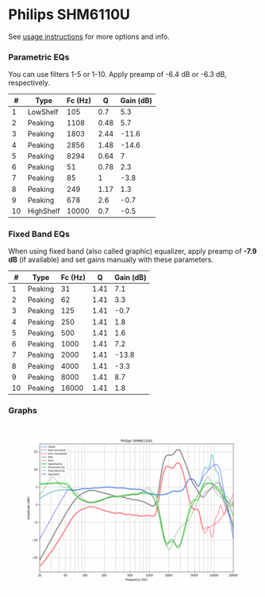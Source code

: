# Philips SHM6110U
See [usage instructions](https://github.com/jaakkopasanen/AutoEq#usage) for more options and info.

### Parametric EQs
You can use filters 1-5 or 1-10. Apply preamp of -6.4 dB or -6.3 dB, respectively.

|   # | Type      |   Fc (Hz) |    Q |   Gain (dB) |
|-----|-----------|-----------|------|-------------|
|   1 | LowShelf  |       105 | 0.7  |         5.3 |
|   2 | Peaking   |      1108 | 0.48 |         5.7 |
|   3 | Peaking   |      1803 | 2.44 |       -11.6 |
|   4 | Peaking   |      2856 | 1.48 |       -14.6 |
|   5 | Peaking   |      8294 | 0.64 |         7   |
|   6 | Peaking   |        51 | 0.78 |         2.3 |
|   7 | Peaking   |        85 | 1    |        -3.8 |
|   8 | Peaking   |       249 | 1.17 |         1.3 |
|   9 | Peaking   |       678 | 2.6  |        -0.7 |
|  10 | HighShelf |     10000 | 0.7  |        -0.5 |

### Fixed Band EQs
When using fixed band (also called graphic) equalizer, apply preamp of **-7.9 dB** (if available) and set gains manually with these parameters.

|   # | Type    |   Fc (Hz) |    Q |   Gain (dB) |
|-----|---------|-----------|------|-------------|
|   1 | Peaking |        31 | 1.41 |         7.1 |
|   2 | Peaking |        62 | 1.41 |         3.3 |
|   3 | Peaking |       125 | 1.41 |        -0.7 |
|   4 | Peaking |       250 | 1.41 |         1.8 |
|   5 | Peaking |       500 | 1.41 |         1.6 |
|   6 | Peaking |      1000 | 1.41 |         7.2 |
|   7 | Peaking |      2000 | 1.41 |       -13.8 |
|   8 | Peaking |      4000 | 1.41 |        -3.3 |
|   9 | Peaking |      8000 | 1.41 |         8.7 |
|  10 | Peaking |     16000 | 1.41 |         1.8 |

### Graphs
![](./Philips%20SHM6110U.png)
